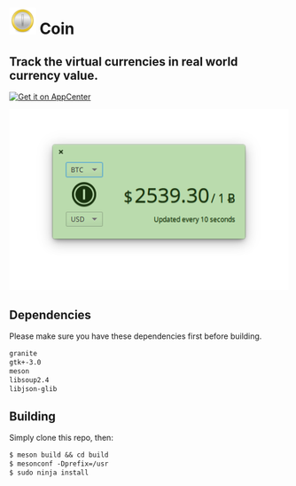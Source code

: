 # ![icon](data/icon.png) Coin
## Track the virtual currencies in real world currency value.
[![Get it on AppCenter](https://appcenter.elementary.io/badge.svg)](https://appcenter.elementary.io/com.github.lainsce.coin)

![Screenshot](data/shot.png)

## Dependencies

Please make sure you have these dependencies first before building.

```
granite
gtk+-3.0
meson
libsoup2.4
libjson-glib
```

## Building

Simply clone this repo, then:

```
$ meson build && cd build
$ mesonconf -Dprefix=/usr
$ sudo ninja install
```

